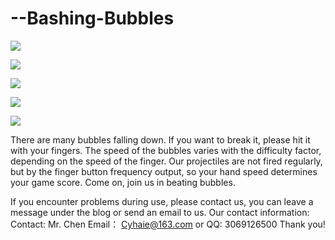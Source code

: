 # --Bashing-Bubbles

![](https://upload-images.jianshu.io/upload_images/2519829-0fddb0b446871c6b.png?imageMogr2/auto-orient/strip%7CimageView2/2/w/1240)

![](https://upload-images.jianshu.io/upload_images/2519829-c1ba597371b61e49.png?imageMogr2/auto-orient/strip%7CimageView2/2/w/1240)

![](https://upload-images.jianshu.io/upload_images/2519829-b29bbf81c1fd8df8.png?imageMogr2/auto-orient/strip%7CimageView2/2/w/1240)

![](https://upload-images.jianshu.io/upload_images/2519829-ff78fd683d2a7439.png?imageMogr2/auto-orient/strip%7CimageView2/2/w/1240)

![](https://upload-images.jianshu.io/upload_images/2519829-af7cd02e3c9961ff.png?imageMogr2/auto-orient/strip%7CimageView2/2/w/1240)

There are many bubbles falling down. If you want to break it, please hit it with your fingers. The speed of the bubbles varies with the difficulty factor, depending on the speed of the finger. Our projectiles are not fired regularly, but by the finger button frequency output, so your hand speed determines your game score. Come on, join us in beating bubbles.

If you encounter problems during use, please contact us, you can leave a message under the blog or send an email to us.
Our contact information:
Contact: Mr. Chen
Email： Cyhaie@163.com
or
QQ: 3069126500
Thank you!

